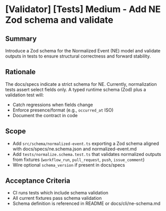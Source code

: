 # [Validator] [Tests] Medium - Add NE Zod schema and validate

## Summary
Introduce a Zod schema for the Normalized Event (NE) model and validate outputs in tests to ensure structural correctness and forward stability.

## Rationale
The docs/specs indicate a strict schema for NE. Currently, normalization tests assert select fields only. A typed runtime schema (Zod) plus a validation test will:
- Catch regressions when fields change
- Enforce presence/format (e.g., `occurred_at` ISO)
- Document the contract in code

## Scope
- Add `src/schema/normalized-event.ts` exporting a Zod schema aligned with docs/specs/ne.schema.json and normalized-event.md
- Add `tests/normalize.schema.test.ts` that validates normalized outputs from fixtures (`workflow_run`, `pull_request`, `push`, `issue_comment`)
- Wire optional `schema_version` if present in docs/specs

## Acceptance Criteria
- CI runs tests which include schema validation
- All current fixtures pass schema validation
- Schema definition is referenced in README or docs/cli/ne-schema.md

